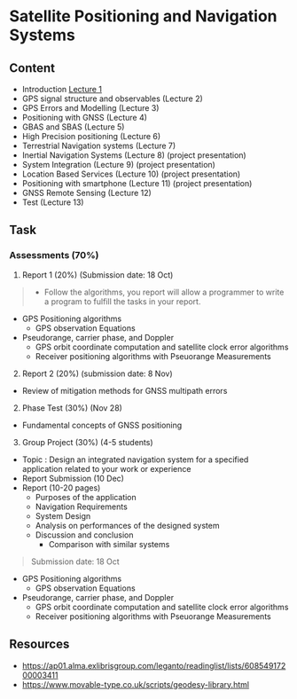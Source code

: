 # Satellite Positioning and Navigation Systems

## Content
- Introduction [Lecture 1](./LSGI533Lec1.md)
- GPS signal structure and observables (Lecture 2)
- GPS Errors and Modelling (Lecture 3)
- Positioning with GNSS (Lecture 4)
- GBAS and SBAS (Lecture 5)
- High Precision positioning (Lecture 6)
- Terrestrial Navigation systems (Lecture 7)
- Inertial Navigation Systems (Lecture 8) (project presentation)
- System Integration (Lecture 9) (project presentation)
- Location Based Services (Lecture 10) (project presentation)
- Positioning with smartphone (Lecture 11) (project presentation)
- GNSS Remote Sensing (Lecture 12)
- Test (Lecture 13)

## Task
### Assessments (70%)

1. Report 1 (20%) (Submission date: 18 Oct)
> - Follow the algorithms, you report will allow a programmer to write a program to fulfill the tasks in your report.
- GPS Positioning algorithms
    - GPS observation Equations
- Pseudorange, carrier phase, and Doppler
    - GPS orbit coordinate computation and satellite clock error algorithms
    - Receiver positioning algorithms with Pseuorange Measurements

2. Report 2 (20%) (submission date: 8 Nov)
- Review of mitigation methods for GNSS multipath errors

2. Phase Test (30%) (Nov 28)
- Fundamental concepts of GNSS positioning

3. Group Project (30%) (4-5 students)
- Topic : Design an integrated navigation system for a specified application related to your work or experience
- Report Submission (10 Dec)
- Report (10-20 pages)
  - Purposes of the application
  - Navigation Requirements
  - System Design
  - Analysis on performances of the designed system
  - Discussion and conclusion
    - Comparison with similar systems


> Submission date: 18 Oct

- GPS Positioning algorithms
    - GPS observation Equations
- Pseudorange, carrier phase, and Doppler
    - GPS orbit coordinate computation and satellite clock error algorithms
    - Receiver positioning algorithms with Pseuorange Measurements
## Resources
- https://ap01.alma.exlibrisgroup.com/leganto/readinglist/lists/60854917200003411
- https://www.movable-type.co.uk/scripts/geodesy-library.html